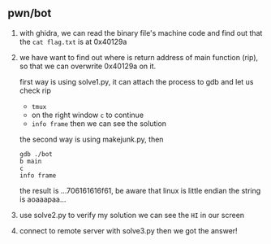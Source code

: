 ## pwn/bot
1. with ghidra, we can read the binary file's machine code and find out that the `cat flag.txt` is at 0x40129a

2. we have want to find out where is return address of main function (rip), so that we can overwrite 0x40129a on it.

    first way is using solve1.py, it can attach the process to gdb and let us check rip
    * `tmux`
    * on the right window `c` to continue
    * `info frame`
    then we can see the solution

    the second way is using makejunk.py, then 
    ```
    gdb ./bot
    b main 
    c
    info frame
    ```
    the result is ...706161616f61, be aware that linux is little endian
    the string is aoaaapaa...

3. use solve2.py to verify my solution
we can see the `HI` in our screen

4. connect to remote server with solve3.py
then we got the answer!
